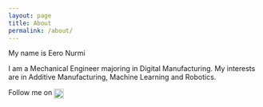 ```yaml
---
layout: page
title: About
permalink: /about/
---
```


My name is Eero Nurmi

I am a Mechanical Engineer majoring in Digital Manufacturing. My interests are in Additive Manufacturing, Machine Learning and Robotics.








<p>Follow me on <a href="https://www.linkedin.com/in/eero-nurmi-/">
<img src="https://upload.wikimedia.org/wikipedia/commons/8/81/LinkedIn_icon.svg" alt="LinkedIn" style="width:20px; vertical-align:middle;"></a></p>



